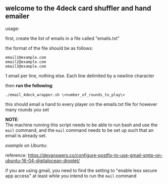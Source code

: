 ## welcome to the 4deck card shuffler and hand emailer

usage:

first, create the list of emails in a file called "emails.txt"

the format of the file should be as follows:

```
email1@example.com  
email2@example.com  
email3@example.com  
```

1 email per line, nothing else. Each line delimited by a newline character

then **run the following**:

`./email_4deck_wrapper.sh \<number_of_rounds_to_play\>`


this should email a hand to every player on the emails.txt file for however many rounds you set


**NOTE**:  
The machine running this script needs to be able to run bash and use the `mail` command, and the `mail` command needs to be set up such that an email is already set.  

*example on Ubuntu*:  

reference: https://devanswers.co/configure-postfix-to-use-gmail-smtp-on-ubuntu-16-04-digitalocean-droplet/  

if you are using gmail, you need to find the setting to "enable less secure app access" at least while you intend to run the `mail` command
